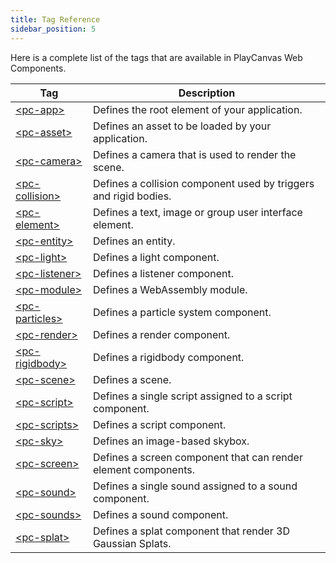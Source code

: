 ```yaml
---
title: Tag Reference
sidebar_position: 5
---
```


Here is a complete list of the tags that are available in PlayCanvas Web Components.

| Tag | Description |
| --- | --- |
| [&lt;pc-app&gt;](pc-app) | Defines the root element of your application. |
| [&lt;pc-asset&gt;](pc-asset) | Defines an asset to be loaded by your application. |
| [&lt;pc-camera&gt;](pc-camera) | Defines a camera that is used to render the scene. |
| [&lt;pc-collision&gt;](pc-collision) | Defines a collision component used by triggers and rigid bodies. |
| [&lt;pc-element&gt;](pc-element) | Defines a text, image or group user interface element. |
| [&lt;pc-entity&gt;](pc-entity) | Defines an entity. |
| [&lt;pc-light&gt;](pc-light) | Defines a light component. |
| [&lt;pc-listener&gt;](pc-listener) | Defines a listener component. |
| [&lt;pc-module&gt;](pc-module) | Defines a WebAssembly module. |
| [&lt;pc-particles&gt;](pc-particles) | Defines a particle system component. |
| [&lt;pc-render&gt;](pc-render) | Defines a render component. |
| [&lt;pc-rigidbody&gt;](pc-rigidbody) | Defines a rigidbody component. |
| [&lt;pc-scene&gt;](pc-scene) | Defines a scene. |
| [&lt;pc-script&gt;](pc-script) | Defines a single script assigned to a script component. |
| [&lt;pc-scripts&gt;](pc-scripts) | Defines a script component. |
| [&lt;pc-sky&gt;](pc-sky) | Defines an image-based skybox. |
| [&lt;pc-screen&gt;](pc-screen) | Defines a screen component that can render element components. |
| [&lt;pc-sound&gt;](pc-sound) | Defines a single sound assigned to a sound component. |
| [&lt;pc-sounds&gt;](pc-sounds) | Defines a sound component. |
| [&lt;pc-splat&gt;](pc-splat) | Defines a splat component that render 3D Gaussian Splats. |
